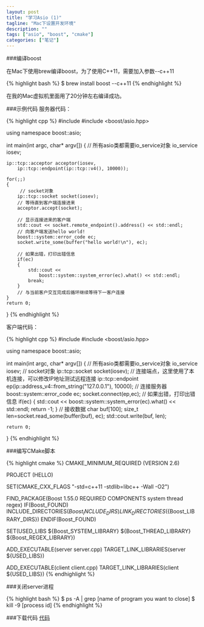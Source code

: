 ```yaml
---
layout: post
title: "学习Asio (1)"
tagline: "Mac下设置开发环境"
description: ""
tags: ["asio", "boost", "cmake"]
categories: ["笔记"]
---
```

###编译boost

在Mac下使用brew编译boost，为了使用C++11，需要加入参数--c++11

{% highlight bash %}
$ brew install boost --c++11
{% endhighlight %}

在我的Mac虚拟机里面用了20分钟左右编译成功。

###示例代码
服务器代码：

{% highlight cpp %}
#include <iostream>
#include <boost/asio.hpp>
 
using namespace boost::asio;
 
int main(int argc, char* argv[])
{
    // 所有asio类都需要io_service对象
    io_service iosev;

    ip::tcp::acceptor acceptor(iosev, 
        ip::tcp::endpoint(ip::tcp::v4(), 10000));

    for(;;)
    {
         // socket对象
        ip::tcp::socket socket(iosev);
        // 等待直到客户端连接进来
        acceptor.accept(socket);
 
        // 显示连接进来的客户端
        std::cout << socket.remote_endpoint().address() << std::endl;
        // 向客户端发送hello world!
        boost::system::error_code ec;
        socket.write_some(buffer("hello world!\n"), ec);
 
        // 如果出错，打印出错信息
        if(ec)
        {
            std::cout << 
                boost::system::system_error(ec).what() << std::endl;
            break;
        }
        // 与当前客户交互完成后循环继续等待下一客户连接
    }
    return 0;
}
{% endhighlight %}

客户端代码：

{% highlight cpp %}
#include <iostream>
#include <boost/asio.hpp>
 
using namespace boost::asio;
 
int main(int argc, char* argv[])
{
    // 所有asio类都需要io_service对象
    io_service iosev;
    // socket对象
    ip::tcp::socket socket(iosev);
    // 连接端点，这里使用了本机连接，可以修改IP地址测试远程连接
    ip::tcp::endpoint ep(ip::address_v4::from_string("127.0.0.1"), 10000);
    // 连接服务器
    boost::system::error_code ec;
    socket.connect(ep,ec);
    // 如果出错，打印出错信息
    if(ec)
    {
        std::cout << boost::system::system_error(ec).what() << std::endl;
        return -1;
    }
    // 接收数据
    char buf[100];
    size_t len=socket.read_some(buffer(buf), ec);
    std::cout.write(buf, len);
 
    return 0;
}
{% endhighlight %}

###编写CMake脚本

{% highlight cmake %}
CMAKE_MINIMUM_REQUIRED (VERSION 2.6)

PROJECT (HELLO)

SET(CMAKE_CXX_FLAGS "-std=c++11 -stdlib=libc++ -Wall -O2")

FIND_PACKAGE(Boost 1.55.0 REQUIRED COMPONENTS system thread regex)
IF(Boost_FOUND)
  INCLUDE_DIRECTORIES(${Boost_INCLUDE_DIRS})
  LINK_DIRECTORIES(${Boost_LIBRARY_DIRS})
ENDIF(Boost_FOUND)

SET(USED_LIBS ${Boost_SYSTEM_LIBRARY} ${Boost_THREAD_LIBRARY} ${Boost_REGEX_LIBRARY})

ADD_EXECUTABLE(server server.cpp)
TARGET_LINK_LIBRARIES(server ${USED_LIBS})

ADD_EXECUTABLE(client client.cpp)
TARGET_LINK_LIBRARIES(client ${USED_LIBS})
{% endhighlight %}

###关闭server进程

{% highlight bash %}
$ ps -A | grep [name of program you want to close]
$ kill -9 [process id]
{% endhighlight %}

###下载代码
[代码](https://github.com/Junch/asio/tree/master/hello)
